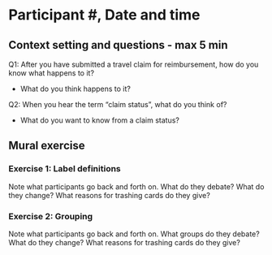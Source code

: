 # Participant #, Date and time

## **Context setting and questions - max 5 min**

Q1: After you have submitted a travel claim for reimbursement, how do you know what happens to it? 

* What do you think happens to it?


Q2: When you hear the term “claim status”, what do you think of?  



* What do you want to know from a claim status? 


## **Mural exercise**

### Exercise 1: Label definitions 

Note what participants go back and forth on.  What do they debate? What do they change? What reasons for trashing cards do they give?

### Exercise 2: Grouping

Note what participants go back and forth on.  What groups do they debate? What do they change? What reasons for trashing cards do they give?

